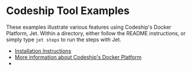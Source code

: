# Codeship Tool Examples 

These examples illustrate various features using Codeship's Docker Platform, Jet. Within a directory, either follow the README instructions, or simply type `jet steps` to run the steps with Jet.

* [Installation Instructions](https://codeship.com/documentation/docker/installation/)
* [More information about Codeship's Docker Platform](https://codeship.com/docker)
* 

